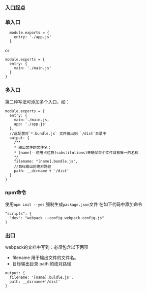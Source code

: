 ### 入口起点
### 单入口
```
  module.exports = {
    entry: './app.js'
  }
```
or
```
module.exports = {
  entry: {
    main: './main.js'
  }
}
```
### 多入口
第二种写法可添加多个入口，如：
```
module.exports = {
  entry: {
    main:'./main.js,
    app: './app.js'
  },
  //此配置将`*.bundle.js` 文件输出到 `/dist`目录中
  output: {
    /**
    * 输出文件的文件名；
    * [name]--使用占位符(substitutions)来确保每个文件具有唯一的名称
    */
    filename: "[name].bundle.js",
    //目标输出的绝对路径
    path: __dirname + '/dist'
  }
}
```
### npm命令
使用`npm init --yes` 强制生成`package.json`文件
在如下代码中添加命令
```
"scripts": {
  "dev": "webpack --config webpack.config.js"
}
```

### 出口
webpack的文档中写到：必须包含以下两项
- filename 用于输出文件的文件名。
- 目标输出目录 path 的绝对路径
```
output: {
  filename: '[name].buldle.js',
  path: __dirname+'/dist'
}
```